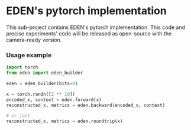 # EDEN's pytorch implementation

This sub-project contains EDEN's pytorch implementation. This code and precise experiments' code will be released as open-source with the camera-ready version.

### Usage example

```python
import torch
from eden import eden_builder

eden = eden_builder(bits=4)

x = torch.randn([2 ** 10])
encoded_x, context = eden.forward(x)
reconstructed_x, metrics = eden.backward(encoded_x, context)

# or just
reconstructed_x, metrics = eden.roundtrip(x)
```
